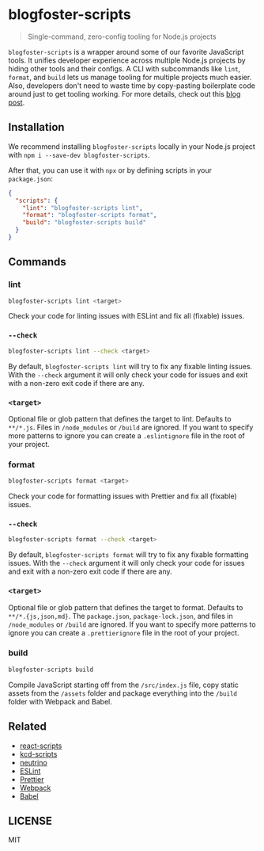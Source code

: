 # blogfoster-scripts

> Single-command, zero-config tooling for Node.js projects

`blogfoster-scripts` is a wrapper around some of our favorite JavaScript tools. It unifies developer experience across multiple Node.js projects by hiding other tools and their configs. A CLI with subcommands like `lint`, `format`, and `build` lets us manage tooling for multiple projects much easier. Also, developers don't need to waste time by copy-pasting boilerplate code around just to get tooling working. For more details, check out this [blog post](https://medium.com/blogfoster-engineering/how-we-simplified-our-tooling-setup-for-node-js-projects-80b423293b2c).

## Installation

We recommend installing `blogfoster-scripts` locally in your Node.js project with `npm i --save-dev blogfoster-scripts`.

After that, you can use it with `npx` or by defining scripts in your `package.json`:

```json
{
  "scripts": {
    "lint": "blogfoster-scripts lint",
    "format": "blogfoster-scripts format",
    "build": "blogfoster-scripts build"
  }
}
```

## Commands

### lint

```sh
blogfoster-scripts lint <target>
```

Check your code for linting issues with ESLint and fix all (fixable) issues.

### `--check`

```sh
blogfoster-scripts lint --check <target>
```

By default, `blogfoster-scripts lint` will try to fix any fixable linting issues. With the `--check` argument it will only check your code for issues and exit with a non-zero exit code if there are any.

### `<target>`

Optional file or glob pattern that defines the target to lint. Defaults to `**/*.js`. Files in `/node_modules` or `/build` are ignored. If you want to specify more patterns to ignore you can create a `.eslintignore` file in the root of your project.

### format

```sh
blogfoster-scripts format <target>
```

Check your code for formatting issues with Prettier and fix all (fixable) issues.

### `--check`

```sh
blogfoster-scripts format --check <target>
```

By default, `blogfoster-scripts format` will try to fix any fixable formatting issues. With the `--check` argument it will only check your code for issues and exit with a non-zero exit code if there are any.

### `<target>`

Optional file or glob pattern that defines the target to format. Defaults to `**/*.{js,json,md}`. The `package.json`, `package-lock.json`, and files in `/node_modules` or `/build` are ignored. If you want to specify more patterns to ignore you can create a `.prettierignore` file in the root of your project.

### build

```sh
blogfoster-scripts build
```

Compile JavaScript starting off from the `/src/index.js` file, copy static assets from the `/assets` folder and package everything into the `/build` folder with Webpack and Babel.

## Related

* [react-scripts](https://github.com/facebookincubator/create-react-app/tree/master/packages/react-scripts)
* [kcd-scripts](https://github.com/kentcdodds/kcd-scripts)
* [neutrino](https://github.com/mozilla-neutrino/neutrino-dev)
* [ESLint](https://github.com/eslint/eslint)
* [Prettier](https://github.com/prettier/prettier)
* [Webpack](https://github.com/webpack/webpack)
* [Babel](https://github.com/babel/babel)

## LICENSE

MIT
